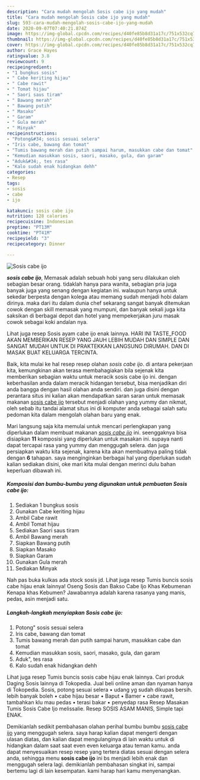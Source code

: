 ```yaml
---
description: "Cara mudah mengolah Sosis cabe ijo yang mudah"
title: "Cara mudah mengolah Sosis cabe ijo yang mudah"
slug: 593-cara-mudah-mengolah-sosis-cabe-ijo-yang-mudah
date: 2020-09-07T07:40:21.874Z
image: https://img-global.cpcdn.com/recipes/d40fe85b8d31a17c/751x532cq70/sosis-cabe-ijo-foto-resep-utama.jpg
thumbnail: https://img-global.cpcdn.com/recipes/d40fe85b8d31a17c/751x532cq70/sosis-cabe-ijo-foto-resep-utama.jpg
cover: https://img-global.cpcdn.com/recipes/d40fe85b8d31a17c/751x532cq70/sosis-cabe-ijo-foto-resep-utama.jpg
author: Grace Hayes
ratingvalue: 3.8
reviewcount: 9
recipeingredient:
- "1 bungkus sosis"
- " Cabe keriting hijau"
- " Cabe rawit"
- " Tomat hijau"
- " Saori saus tiram"
- " Bawang merah"
- " Bawang putih"
- " Masako"
- " Garam"
- " Gula merah"
- " Minyak"
recipeinstructions:
- "Potong&#34; sosis sesuai selera"
- "Iris cabe, bawang dan tomat"
- "Tumis bawang merah dan putih sampai harum, masukkan cabe dan tomat"
- "Kemudian masukkan sosis, saori, masako, gula, dan garam"
- "Aduk&#34;, tes rasa"
- "Kalo sudah enak hidangkan dehh"
categories:
- Resep
tags:
- sosis
- cabe
- ijo

katakunci: sosis cabe ijo 
nutrition: 128 calories
recipecuisine: Indonesian
preptime: "PT13M"
cooktime: "PT41M"
recipeyield: "3"
recipecategory: Dinner

---
```



![Sosis cabe ijo](https://img-global.cpcdn.com/recipes/d40fe85b8d31a17c/751x532cq70/sosis-cabe-ijo-foto-resep-utama.jpg)

<b><i>sosis cabe ijo</i></b>, Memasak adalah sebuah hobi yang seru dilakukan oleh sebagian besar orang. tidaklah hanya para wanita, sebagian pria juga banyak juga yang senang dengan kegiatan ini. walaupun hanya untuk sekedar berpesta dengan kolega atau memang sudah menjadi hobi dalam dirinya. maka dari itu dalam dunia chef sekarang sangat banyak ditemukan cowok dengan skill memasak yang mumpuni, dan banyak sekali juga kita saksikan di berbagai depot dan hotel yang mempekerjakan juru masak cowok sebagai koki andalan nya.

Lihat juga resep Sosis ayam cabe ijo enak lainnya. HARI INI TASTE_FOOD AKAN MEMBERIKAN RESEP YANG JAUH LEBIH MUDAH DAN SIMPLE DAN SANGAT MUDAH UNTUK DI PRAKTEKKAN LANGSUNG DIRUMAH. DAN DI MASAK BUAT KELUARGA TERCINTA.

Baik, kita mulai ke hal resep resep olahan <i>sosis cabe ijo</i>. di antara pekerjaan kita, kemungkinan akan terasa membahagiakan bila sejenak kita memberikan sebagian waktu untuk meracik sosis cabe ijo ini. dengan keberhasilan anda dalam meracik hidangan tersebut, bisa menjadikan diri anda bangga dengan hasil olahan anda sendiri. dan juga disini dengan perantara situs ini kalian akan mendapatkan saran saran untuk memasak makanan <u>sosis cabe ijo</u> tersebut menjadi olahan yang yummy dan nikmat, oleh sebab itu tandai alamat situs ini di komputer anda sebagai salah satu pedoman kita dalam mengolah olahan baru yang enak.


Mari langsung saja kita memulai untuk mencari perlengkapan yang diperlukan dalam membuat makanan <u><i>sosis cabe ijo</i></u> ini. seenggaknya bisa disiapkan <b>11</b> komposisi yang diperlukan untuk masakan ini. supaya nanti dapat tercapai rasa yang yummy dan menggugah selera. dan juga persiapkan waktu kita sejenak, karena kita akan membuatnya paling tidak dengan <b>6</b> tahapan. saya menginginkan berbagai hal yang diperlukan sudah kalian sediakan disini, oke mari kita mulai dengan merinci dulu bahan keperluan dibawah ini.

<!--inarticleads1-->

##### Komposisi dan bumbu-bumbu yang digunakan untuk pembuatan Sosis cabe ijo:

1. Sediakan 1 bungkus sosis
1. Gunakan  Cabe keriting hijau
1. Ambil  Cabe rawit
1. Ambil  Tomat hijau
1. Sediakan  Saori saus tiram
1. Ambil  Bawang merah
1. Siapkan  Bawang putih
1. Siapkan  Masako
1. Siapkan  Garam
1. Gunakan  Gula merah
1. Sediakan  Minyak


Nah pas buka kulkas ada stock sosis jd. Lihat juga resep Tumis buncis sosis cabe hijau enak lainnya! Oseng Sosis dan Bakso Cabe Ijo Khas Kebumenan Kenapa khas Kebumen? Jawabannya adalah karena rasanya yang manis, pedas, asin menjadi satu. 

<!--inarticleads2-->

##### Langkah-langkah menyiapkan Sosis cabe ijo:

1. Potong&#34; sosis sesuai selera
1. Iris cabe, bawang dan tomat
1. Tumis bawang merah dan putih sampai harum, masukkan cabe dan tomat
1. Kemudian masukkan sosis, saori, masako, gula, dan garam
1. Aduk&#34;, tes rasa
1. Kalo sudah enak hidangkan dehh


Lihat juga resep Tumis buncis sosis cabe hijau enak lainnya. Cari produk Daging Sosis lainnya di Tokopedia. Jual beli online aman dan nyaman hanya di Tokopedia. Sosis, potong sesuai selera • udang yg sudah dikupas bersih. lebih banyak boleh • cabe hijau besar • Baput • Bamer • cabe rawit, tambahkan klu mau pedas • terasi bakar • penyedap rasa Resep Masakan Tumis Sosis Cabe Ijo melissalie. Resep SOSIS ASAM MANIS, Simple tapi ENAK. 

Demikianlah sedikit pembahasan olahan perihal bumbu bumbu <u>sosis cabe ijo</u> yang menggugah selera. saya harap kalian dapat mengerti dengan ulasan diatas, dan kalian dapat mengulanginya di lain waktu untuk di hidangkan dalam saat saat even even keluarga atau teman kamu. anda dapat menyesuaikan resep resep yang tertera diatas sesuai dengan selera anda, sehingga menu <b>sosis cabe ijo</b> ini bs menjadi lebih enak dan menggugah selera lagi. demikianlah pembahasan singkat ini, sampai bertemu lagi di lain kesempatan. kami harap hari kamu menyenangkan.
